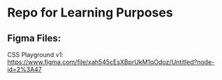 # Repo for Learning Purposes

## Figma Files:
CSS Playground v1: https://www.figma.com/file/xah545cEsXBprUkM1qOdoz/Untitled?node-id=2%3A47
